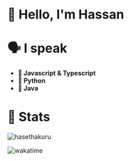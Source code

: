 # 👋 Hello, I'm Hassan

# 🗣️ I speak

- **💫 Javascript & Typescript**
- **🐍 Python**
- **🥏 Java**

# 👾 Stats

![hasethakuru](https://github-readme-stats.vercel.app/api/top-langs/?username=hasethakuru&layout=compact&theme=radical)

![wakatime](https://wakatime.com/badge/user/1d2b53a4-2320-4851-8064-1cd0c9ef4460.svg)
